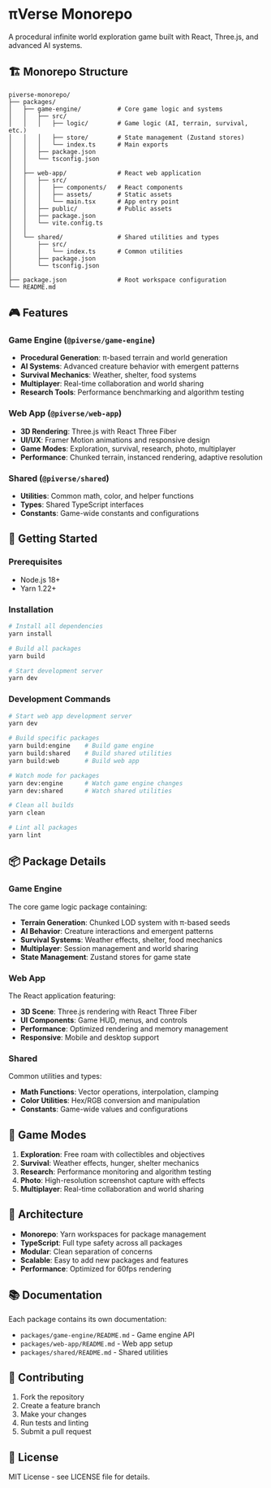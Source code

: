 # πVerse Monorepo

A procedural infinite world exploration game built with React, Three.js, and advanced AI systems.

## 🏗️ Monorepo Structure

```
piverse-monorepo/
├── packages/
│   ├── game-engine/          # Core game logic and systems
│   │   ├── src/
│   │   │   ├── logic/        # Game logic (AI, terrain, survival, etc.)
│   │   │   ├── store/        # State management (Zustand stores)
│   │   │   └── index.ts      # Main exports
│   │   ├── package.json
│   │   └── tsconfig.json
│   │
│   ├── web-app/              # React web application
│   │   ├── src/
│   │   │   ├── components/   # React components
│   │   │   ├── assets/       # Static assets
│   │   │   └── main.tsx      # App entry point
│   │   ├── public/           # Public assets
│   │   ├── package.json
│   │   └── vite.config.ts
│   │
│   └── shared/               # Shared utilities and types
│       ├── src/
│       │   └── index.ts      # Common utilities
│       ├── package.json
│       └── tsconfig.json
│
├── package.json              # Root workspace configuration
└── README.md
```

## 🎮 Features

### Game Engine (`@piverse/game-engine`)
- **Procedural Generation**: π-based terrain and world generation
- **AI Systems**: Advanced creature behavior with emergent patterns
- **Survival Mechanics**: Weather, shelter, food systems
- **Multiplayer**: Real-time collaboration and world sharing
- **Research Tools**: Performance benchmarking and algorithm testing

### Web App (`@piverse/web-app`)
- **3D Rendering**: Three.js with React Three Fiber
- **UI/UX**: Framer Motion animations and responsive design
- **Game Modes**: Exploration, survival, research, photo, multiplayer
- **Performance**: Chunked terrain, instanced rendering, adaptive resolution

### Shared (`@piverse/shared`)
- **Utilities**: Common math, color, and helper functions
- **Types**: Shared TypeScript interfaces
- **Constants**: Game-wide constants and configurations

## 🚀 Getting Started

### Prerequisites
- Node.js 18+
- Yarn 1.22+

### Installation
```bash
# Install all dependencies
yarn install

# Build all packages
yarn build

# Start development server
yarn dev
```

### Development Commands

```bash
# Start web app development server
yarn dev

# Build specific packages
yarn build:engine    # Build game engine
yarn build:shared    # Build shared utilities
yarn build:web       # Build web app

# Watch mode for packages
yarn dev:engine      # Watch game engine changes
yarn dev:shared      # Watch shared utilities

# Clean all builds
yarn clean

# Lint all packages
yarn lint
```

## 📦 Package Details

### Game Engine
The core game logic package containing:
- **Terrain Generation**: Chunked LOD system with π-based seeds
- **AI Behavior**: Creature interactions and emergent patterns
- **Survival Systems**: Weather effects, shelter, food mechanics
- **Multiplayer**: Session management and world sharing
- **State Management**: Zustand stores for game state

### Web App
The React application featuring:
- **3D Scene**: Three.js rendering with React Three Fiber
- **UI Components**: Game HUD, menus, and controls
- **Performance**: Optimized rendering and memory management
- **Responsive**: Mobile and desktop support

### Shared
Common utilities and types:
- **Math Functions**: Vector operations, interpolation, clamping
- **Color Utilities**: Hex/RGB conversion and manipulation
- **Constants**: Game-wide values and configurations

## 🎯 Game Modes

1. **Exploration**: Free roam with collectibles and objectives
2. **Survival**: Weather effects, hunger, shelter mechanics
3. **Research**: Performance monitoring and algorithm testing
4. **Photo**: High-resolution screenshot capture with effects
5. **Multiplayer**: Real-time collaboration and world sharing

## 🔧 Architecture

- **Monorepo**: Yarn workspaces for package management
- **TypeScript**: Full type safety across all packages
- **Modular**: Clean separation of concerns
- **Scalable**: Easy to add new packages and features
- **Performance**: Optimized for 60fps rendering

## 📚 Documentation

Each package contains its own documentation:
- `packages/game-engine/README.md` - Game engine API
- `packages/web-app/README.md` - Web app setup
- `packages/shared/README.md` - Shared utilities

## 🤝 Contributing

1. Fork the repository
2. Create a feature branch
3. Make your changes
4. Run tests and linting
5. Submit a pull request

## 📄 License

MIT License - see LICENSE file for details.